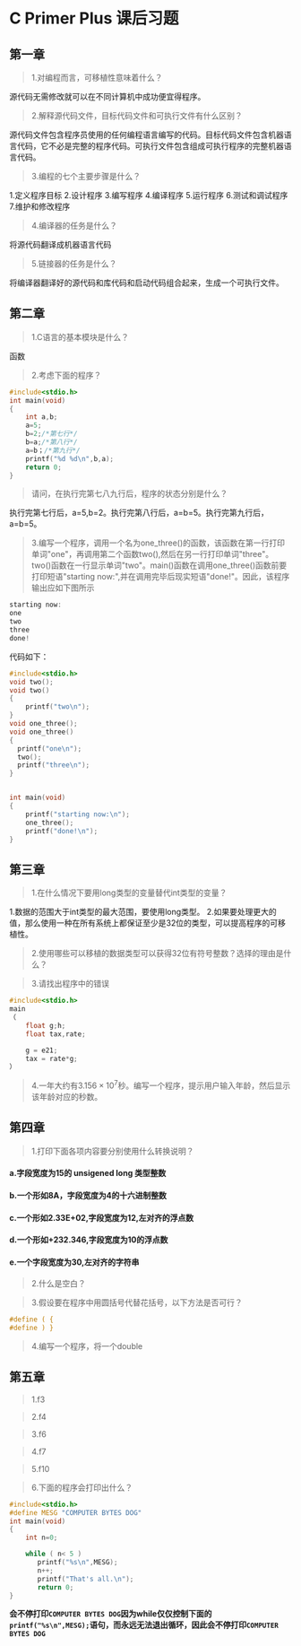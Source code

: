 # C Primer Plus 课后习题
## 第一章
>1.对编程而言，可移植性意味着什么？

源代码无需修改就可以在不同计算机中成功便宜得程序。

> 2.解释源代码文件，目标代码文件和可执行文件有什么区别？

源代码文件包含程序员使用的任何编程语言编写的代码。目标代码文件包含机器语言代码，它不必是完整的程序代码。可执行文件包含组成可执行程序的完整机器语言代码。
> 3.编程的七个主要步骤是什么？

1.定义程序目标
2.设计程序
3.编写程序
4.编译程序
5.运行程序
6.测试和调试程序
7.维护和修改程序

> 4.编译器的任务是什么？

将源代码翻译成机器语言代码
> 5.链接器的任务是什么？

将编译器翻译好的源代码和库代码和启动代码组合起来，生成一个可执行文件。
## 第二章
> 1.C语言的基本模块是什么？

函数
> 2.考虑下面的程序？
```c
#include<stdio.h>
int main(void)
{
    int a,b;
    a=5;
    b=2;/*第七行*/
    b=a;/*第八行*/
    a=b；/*第九行*/
    printf("%d %d\n",b,a);
    return 0;
}
```
>请问，在执行完第七八九行后，程序的状态分别是什么？

执行完第七行后，a=5,b=2。执行完第八行后，a=b=5。执行完第九行后，a=b=5。

> 3.编写一个程序，调用一个名为one_three()的函数，该函数在第一行打印单词"one"，再调用第二个函数two(),然后在另一行打印单词"three"。two()函数在一行显示单词"two"。main()函数在调用one_three()函数前要打印短语"starting now:",并在调用完毕后现实短语"done!"。因此，该程序输出应如下图所示
```c
starting now:
one
two
three
done!
```
代码如下：
```c
#include<stdio.h>
void two();
void two()
{
    printf("two\n");
}
void one_three();
void one_three()
{
  printf("one\n");
  two();
  printf("three\n");
}


int main(void)
{
    printf("starting now:\n");
    one_three();
    printf("done!\n");
}
```
## 第三章
> 1.在什么情况下要用long类型的变量替代int类型的变量？

1.数据的范围大于int类型的最大范围，要使用long类型。
2.如果要处理更大的值，那么使用一种在所有系统上都保证至少是32位的类型，可以提高程序的可移植性。

> 2.使用哪些可以移植的数据类型可以获得32位有符号整数？选择的理由是什么？


> 3.请找出程序中的错误
```c
#include<stdio.h>
main
（
    float g;h;
    float tax,rate;

    g = e21;
    tax = rate*g;
）
```

> 4.一年大约有$3.156\times10^7$秒。编写一个程序，提示用户输入年龄，然后显示该年龄对应的秒数。

## 第四章
> 1.打印下面各项内容要分别使用什么转换说明？
#### a.字段宽度为15的 unsigened long 类型整数
#### b.一个形如8A，字段宽度为4的十六进制整数
#### c.一个形如2.33E+02,字段宽度为12,左对齐的浮点数
#### d.一个形如+232.346,字段宽度为10的浮点数
#### e.一个字段宽度为30,左对齐的字符串

> 2.什么是空白？

> 3.假设要在程序中用圆括号代替花括号，以下方法是否可行？
```c
#define ( {
#define ) }
```
> 4.编写一个程序，将一个double

## 第五章
> 1.f3

> 2.f4

> 3.f6

> 4.f7

> 5.f10

> 6.下面的程序会打印出什么？
```c
#include<stdio.h>
#define MESG "COMPUTER BYTES DOG"                                                       
int main(void)
{
    int n=0;

    while ( n< 5 )
       printf("%s\n",MESG);
       n++;
       printf("That's all.\n");
       return 0;
}
```
**会不停打印`COMPUTER BYTES DOG`因为while仅仅控制下面的`printf("%s\n",MESG);`语句，而永远无法退出循环，因此会不停打印`COMPUTER BYTES DOG`**

